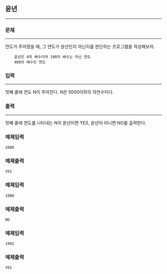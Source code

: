 ## 윤년
***
### 문제
***
연도가 주어졌을 때, 그 연도가 윤년인지 아닌지를 판단하는 프로그램을 작성해보자.
```
    윤년은 4의 배수이며 100의 배수는 아닌 연도
    400의 배수인 연도
```

### 입력
***
첫째 줄에 연도 N이 주어진다. N은 5000이하의 자연수이다.

### 출력
***
첫째 줄에 연도를 나타내는 N이 윤년이면 YES, 윤년이 아니면 NO를 출력한다.

### 예제입력
```
2000
```

### 예제출력
```
YES
```

### 예제입력
```
1900
```

### 예제출력
```
NO
```

### 예제입력
```
1992
```

### 예제출력
```
YES
```

